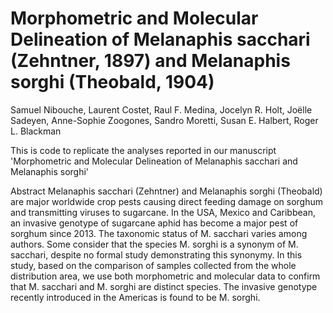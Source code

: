 # Morphometric and Molecular Delineation of Melanaphis sacchari (Zehntner, 1897) and Melanaphis sorghi (Theobald, 1904)
Samuel Nibouche, Laurent Costet, Raul F. Medina, Jocelyn R. Holt, Joëlle Sadeyen, Anne-Sophie Zoogones, Sandro Moretti, Susan E. Halbert, Roger L. Blackman

This is code to replicate the analyses reported in our manuscript 'Morphometric and Molecular Delineation of Melanaphis sacchari and Melanaphis sorghi'

Abstract
Melanaphis sacchari (Zehntner) and Melanaphis sorghi (Theobald) are major worldwide crop pests causing direct feeding damage on sorghum and transmitting viruses to sugarcane. In the USA, Mexico and Caribbean, an invasive genotype of sugarcane aphid has become a major pest of sorghum since 2013. The taxonomic status of M. sacchari varies among authors. Some consider that the species M. sorghi is a synonym of M. sacchari, despite no formal study demonstrating this synonymy. In this study, based on the comparison of samples collected from the whole distribution area, we use both morphometric and molecular data to confirm that M. sacchari and M. sorghi are distinct species. The invasive genotype recently introduced in the Americas is found to be M. sorghi.
